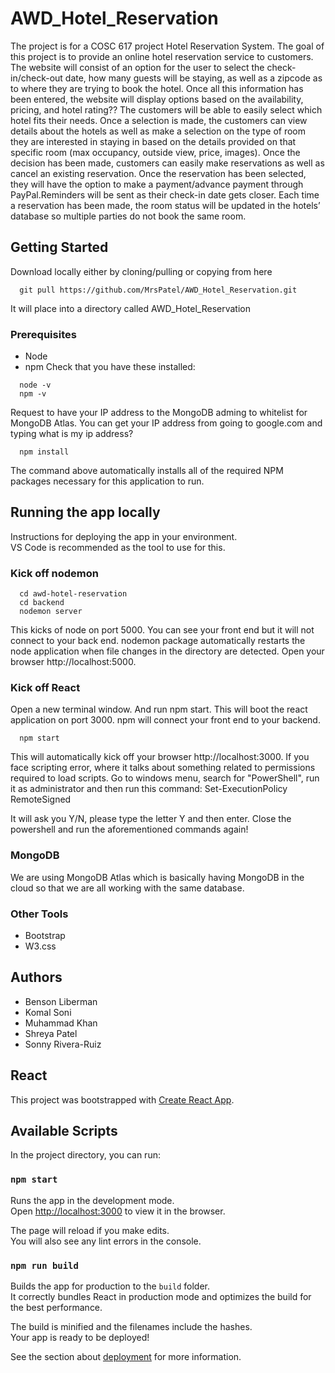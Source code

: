 # AWD_Hotel_Reservation
The project is for a COSC 617 project Hotel Reservation System. The goal of this project is to provide an online hotel reservation service to customers. The website will consist of an option for the user to select the check-in/check-out date, how many guests will be staying, as well as a zipcode as to where they are trying to book the hotel. Once all this information has been entered, the website will display options based on the availability, pricing, and hotel rating?? The customers will be able to easily select which hotel fits their needs. Once a selection is made, the customers can view details about the hotels as well as make a selection on the type of room they are interested in staying in based on the details provided on that specific room (max occupancy, outside view, price, images). Once the decision has been made, customers can easily make reservations as well as cancel an existing reservation. Once the reservation has been selected, they will have the option to make a payment/advance payment through PayPal.Reminders will be sent as their check-in date gets closer. Each time a reservation has been made, the room status will be updated in the hotels’ database so multiple parties do not book the same room.

## Getting Started
Download locally either by cloning/pulling or copying from here
```text
  git pull https://github.com/MrsPatel/AWD_Hotel_Reservation.git
```
It will place into a directory called AWD_Hotel_Reservation
### Prerequisites
* Node 
* npm
Check that you have these installed: 
```text
  node -v
  npm -v
```
Request to have your IP address to the MongoDB adming to whitelist for MongoDB Atlas. You can get your IP address from going to google.com and typing what is my ip address? 
```text 
  npm install 
```
The command above automatically installs all of the required NPM packages necessary for this application to run. 
## Running the app locally
Instructions for deploying the app in your environment.  
VS Code is recommended as the tool to use for this.  
### Kick off nodemon
```text
  cd awd-hotel-reservation
  cd backend
  nodemon server
```
This kicks of node on port 5000. You can see your front end but it will not connect to your back end. 
nodemon package automatically restarts the node application when file changes in the directory are detected. 
Open your browser http://localhost:5000.
### Kick off React
Open a new terminal window. And run npm start. This will boot the react application on port 3000.
npm will connect your front end to your backend. 
```text
  npm start
```
This will automatically kick off your browser http://localhost:3000.
If you face scripting error, where it talks about something related to permissions required to load scripts. 
Go to windows menu, search for "PowerShell", run it as administrator and then run this command:
Set-ExecutionPolicy RemoteSigned 

It will ask you Y/N, please type the letter Y and then enter. Close the powershell and run the aforementioned commands again!

### MongoDB 
We are using MongoDB Atlas which is basically having MongoDB in the cloud so that we are all working with the same database. 

### Other Tools
* Bootstrap
* W3.css

## Authors
* Benson Liberman
* Komal Soni
* Muhammad Khan
* Shreya Patel
* Sonny Rivera-Ruiz

## React

This project was bootstrapped with [Create React App](https://github.com/facebook/create-react-app).

## Available Scripts

In the project directory, you can run:

### `npm start`

Runs the app in the development mode.<br />
Open [http://localhost:3000](http://localhost:3000) to view it in the browser.

The page will reload if you make edits.<br />
You will also see any lint errors in the console.

### `npm run build`

Builds the app for production to the `build` folder.<br />
It correctly bundles React in production mode and optimizes the build for the best performance.

The build is minified and the filenames include the hashes.<br />
Your app is ready to be deployed!

See the section about [deployment](https://facebook.github.io/create-react-app/docs/deployment) for more information.

